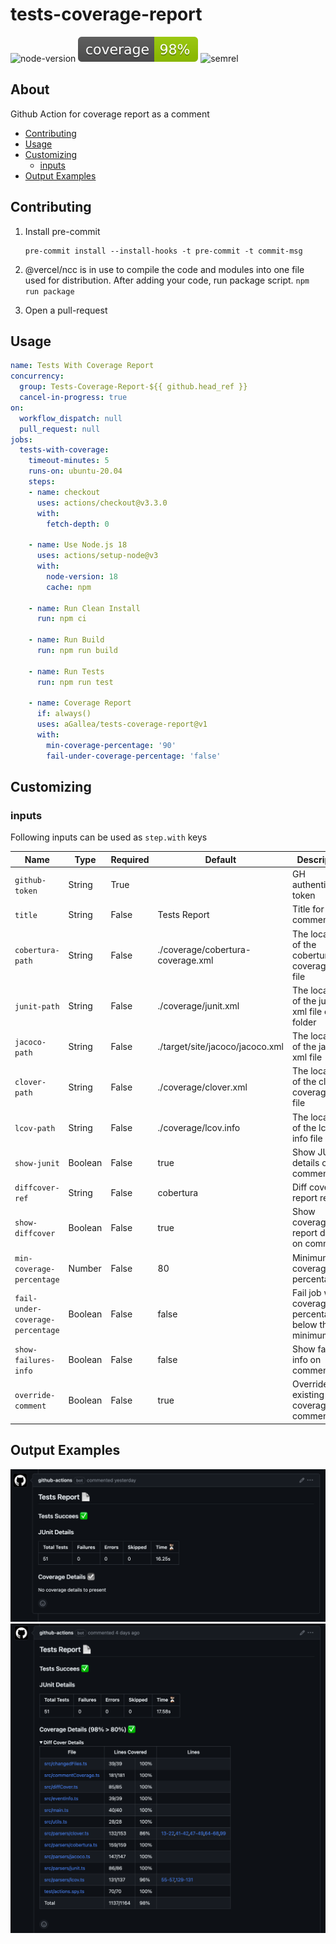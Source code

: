 # tests-coverage-report

![node-version][node-version]
![coverage][coverage-badge]
![semrel][semrel-badge]

## About

Github Action for coverage report as a comment

* [Contributing](#contributing)
* [Usage](#usage)
* [Customizing](#customizing)
  * [inputs](#inputs)
* [Output Examples](#output-examples)

## Contributing

1. Install pre-commit

    ```shell
    pre-commit install --install-hooks -t pre-commit -t commit-msg
    ```

2. @vercel/ncc is in use to compile the code and modules into one file used for distribution.
   After adding your code, run package script. `npm run package`

3. Open a pull-request

## Usage

```yaml
name: Tests With Coverage Report
concurrency:
  group: Tests-Coverage-Report-${{ github.head_ref }}
  cancel-in-progress: true
on:
  workflow_dispatch: null
  pull_request: null
jobs:
  tests-with-coverage:
    timeout-minutes: 5
    runs-on: ubuntu-20.04
    steps:
    - name: checkout
      uses: actions/checkout@v3.3.0
      with:
        fetch-depth: 0

    - name: Use Node.js 18
      uses: actions/setup-node@v3
      with:
        node-version: 18
        cache: npm

    - name: Run Clean Install
      run: npm ci

    - name: Run Build
      run: npm run build

    - name: Run Tests
      run: npm run test

    - name: Coverage Report
      if: always()
      uses: aGallea/tests-coverage-report@v1
      with:
        min-coverage-percentage: '90'
        fail-under-coverage-percentage: 'false'
```

## Customizing

### inputs

Following inputs can be used as `step.with` keys

| Name               | Type   | Required | Default   | Description |
|--------------------|--------|----------|-----------|-------------|
| `github-token`     | String | True     |           | GH authentication token                                    |
| `title`            | String | False    | Tests Report | Title for the comment      |
| `cobertura-path`   | String | False    | ./coverage/cobertura-coverage.xml | The location of the cobertura coverage xml file |
| `junit-path`       | String | False    | ./coverage/junit.xml | The location of the junit xml file or folder |
| `jacoco-path`      | String | False    | ./target/site/jacoco/jacoco.xml | The location of the jacoco xml file |
| `clover-path`      | String | False    | ./coverage/clover.xml | The location of the clover coverage xml file |
| `lcov-path`        | String | False    | ./coverage/lcov.info | The location of the lcov info file |
| `show-junit`       | Boolean | False    | true      | Show JUnit details on comment |
| `diffcover-ref`    | String | False    | cobertura | Diff coverage report referral |
| `show-diffcover`   | Boolean | False    | true      | Show coverage report details on comment |
| `min-coverage-percentage` | Number | False    | 80 | Minimum coverage percentage |
| `fail-under-coverage-percentage`   | Boolean | False    | false      | Fail job when coverage percentage is below the minimum |
| `show-failures-info` | Boolean | False    | false      | Show failures info on comment |
| `override-comment`   | Boolean | False    | true      | Overrides existing coverage comment |

## Output Examples

![alt text](https://github.com/aGallea/tests-coverage-report/blob/master/media/no_details.png?raw=true)
![alt text](https://github.com/aGallea/tests-coverage-report/blob/master/media/details.png?raw=true)

<!-- MARKDOWN LINKS & IMAGES -->
[node-version]:https://img.shields.io/badge/nodejs-18.13.0-blue.svg
[coverage-badge]:https://raw.githubusercontent.com/aGallea/tests-coverage-report/badges/.badges/master/coverage.svg
[semrel-badge]:https://img.shields.io/badge/semantic--release-1?logo=semantic-release
